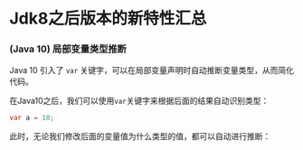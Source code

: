 # Jdk8之后版本的新特性汇总

### (Java 10) 局部变量类型推断

Java 10 引入了 `var` 关键字，可以在局部变量声明时自动推断变量类型，从而简化代码。

在Java10之后，我们可以使用`var`关键字来根据后面的结果自动识别类型：

```java
var a = 10;
```

此时，无论我们修改后面的变量值为什么类型的值，都可以自动进行推断：